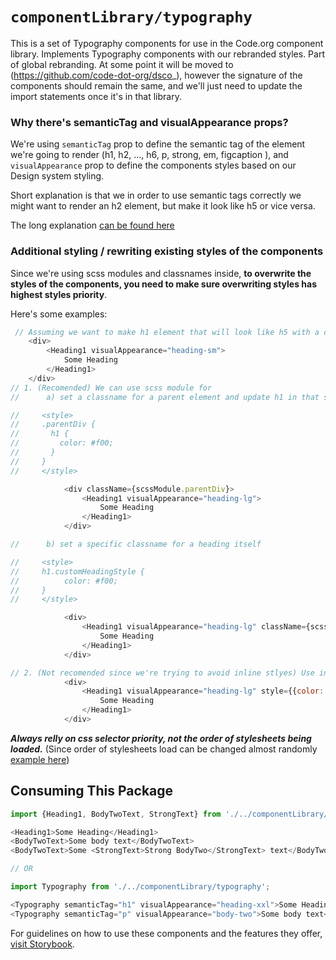 # `componentLibrary/typography`

This is a set of Typography components for use in the Code.org component library.
Implements Typography components with our rebranded styles. Part of global rebranding.
At some point it will be moved to (https://github.com/code-dot-org/dsco_), however the signature of the components should
remain the same, and we'll just need to update the import statements once it's in that library.

### Why there's semanticTag and visualAppearance props?
We're using `semanticTag` prop to define the semantic tag of the element we're going to render (h1, h2, ..., h6, p, strong,
em, figcaption ), and `visualAppearance` prop to define the components styles based on our Design system styling.

Short explanation is that we in order to use semantic tags correctly we might want to render an h2 element, but make it look like h5 or vice versa.

The long explanation [can be found here](https://github.com/code-dot-org/code-dot-org/pull/51116#discussion_r1159915772)

### Additional styling / rewriting existing styles of the components
Since we're using scss modules and classnames inside, **to overwrite the styles of the components, you need to make sure 
overwriting styles has highest styles priority**.

Here's some examples:

```javascript
 // Assuming we want to make h1 element that will look like h5 with a different color than Typography's default.
    <div>
        <Heading1 visualAppearance="heading-sm">
            Some Heading
        </Heading1>
    </div>
// 1. (Recomended) We can use scss module for 
//      a) set a classname for a parent element and update h1 in that style

//     <style>
//     .parentDiv {
//       h1 {
//         color: #f00;
//       }
//     }
//     </style>

            <div className={scssModule.parentDiv}>
                <Heading1 visualAppearance="heading-lg">
                    Some Heading
                </Heading1>
            </div>

//      b) set a specific classname for a heading itself

//     <style>
//     h1.customHeadingStyle {
//          color: #f00;
//     }
//     </style>

            <div>
                <Heading1 visualAppearance="heading-lg" className={scssModule.customHeadingStyle}>
                    Some Heading
                </Heading1>
            </div>

// 2. (Not recomended since we're trying to avoid inline stlyes) Use inline styles:
            <div>
                <Heading1 visualAppearance="heading-lg" style={{color: '#f00'}}>
                    Some Heading
                </Heading1>
            </div>

```

***Always relly on css selector priority, not the order of stylesheets being loaded.*** (Since order of stylesheets load can be changed almost randomly [example here](https://codedotorg.slack.com/archives/C0T0PNTM3/p1710363328926969))




## Consuming This Package


```javascript
import {Heading1, BodyTwoText, StrongText} from './../componentLibrary/typography';

<Heading1>Some Heading</Heading1>
<BodyTwoText>Some body text</BodyTwoText>
<BodyTwoText>Some <StrongText>Strong BodyTwo</StrongText> text</BodyTwoText>

// OR

import Typography from './../componentLibrary/typography';

<Typography semanticTag="h1" visualAppearance="heading-xxl">Some Heading1</Typography>
<Typography semanticTag="p" visualAppearance="body-two">Some body text</Typography>


```

For guidelines on how to use these components and the features they offer, [visit Storybook](http://localhost:9001/?path=/story/typography-component--body-one).
